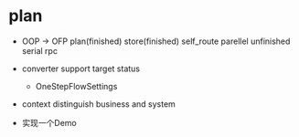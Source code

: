 # plan

- OOP -> OFP
  plan(finished)
  store(finished)
  self_route
  parellel unfinished
  serial
 rpc


- converter support target status
  - OneStepFlowSettings
- context distinguish business and system

- 实现一个Demo

